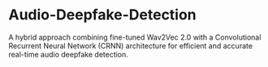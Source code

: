 # Audio-Deepfake-Detection
A hybrid approach combining fine-tuned Wav2Vec 2.0 with a Convolutional Recurrent Neural Network (CRNN) architecture for efficient and accurate real-time audio deepfake detection.
